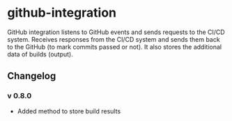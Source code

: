 # github-integration

GitHub integration listens to GitHub events and sends requests to the CI/CD system.
Receives responses from the CI/CD system and sends them back to the GitHub (to mark commits passed or not).
It also stores the additional data of builds (output).

## Changelog

### v 0.8.0

- Added method to store build results
